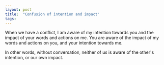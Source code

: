 ```yaml
---
layout: post
title:  "Confusion of intention and impact"
tags: 
---
```


When we have a conflict, I am aware of my intention towards you and the impact of your words and actions on me. You are aware of the impact of my words and actions on you, and your intention towards me.

In other words, without conversation, neither of us is aware of the other's intention, or our own impact.